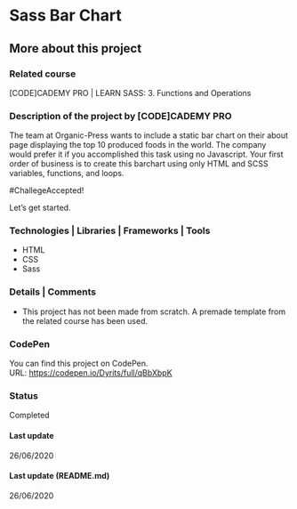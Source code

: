 # Sass Bar Chart

## More about this project

### Related course
[CODE]CADEMY PRO | LEARN SASS: 3. Functions and Operations

### Description of the project by [CODE]CADEMY PRO
The team at Organic-Press wants to include a static bar chart on their about page displaying the top 10 produced foods in the world. The company would prefer it if you accomplished this task using no Javascript. Your first order of business is to create this barchart using only HTML and SCSS variables, functions, and loops.

\#ChallegeAccepted!

Let’s get started.

### Technologies | Libraries | Frameworks | Tools  
- HTML
- CSS
- Sass

### Details | Comments
- This project has not been made from scratch. A premade template from the related course has been used.   

### CodePen
You can find this project on CodePen.  
URL: https://codepen.io/Dyrits/full/qBbXbpK

### Status
Completed

#### Last update
26/06/2020

#### Last update (README.md)
26/06/2020